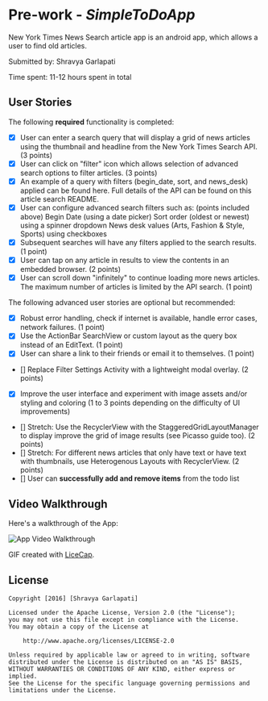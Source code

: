# Pre-work - *SimpleToDoApp*

New York Times News Search article app is an android app, which allows a user to find old articles.

Submitted by: Shravya Garlapati

Time spent: 11-12 hours spent in total

## User Stories

The following **required** functionality is completed:

* [X] User can enter a search query that will display a grid of news articles using the thumbnail and headline from the New York Times Search API. (3 points)
* [X] User can click on "filter" icon which allows selection of advanced search options to filter articles. (3 points)
* [X] An example of a query with filters (begin_date, sort, and news_desk) applied can be found here. Full details of the API can be found on this article search README.
* [X] User can configure advanced search filters such as: (points included above)
Begin Date (using a date picker)
Sort order (oldest or newest) using a spinner dropdown
News desk values (Arts, Fashion & Style, Sports) using checkboxes
* [X] Subsequent searches will have any filters applied to the search results. (1 point)
* [X] User can tap on any article in results to view the contents in an embedded browser. (2 points)
* [X] User can scroll down "infinitely" to continue loading more news articles. The maximum number of articles is limited by the API search. (1 point)

The following advanced user stories are optional but recommended:

* [X] Robust error handling, check if internet is available, handle error cases, network failures. (1 point)
* [X] Use the ActionBar SearchView or custom layout as the query box instead of an EditText. (1 point)
* [X] User can share a link to their friends or email it to themselves. (1 point)
* [] Replace Filter Settings Activity with a lightweight modal overlay. (2 points)
* [X] Improve the user interface and experiment with image assets and/or styling and coloring (1 to 3 points depending on the difficulty of UI improvements)
* [] Stretch: Use the RecyclerView with the StaggeredGridLayoutManager to display improve the grid of image results (see Picasso guide too). (2 points)
* [] Stretch: For different news articles that only have text or have text with thumbnails, use Heterogenous Layouts with RecyclerView. (2 points)
* [] User can **successfully add and remove items** from the todo list

## Video Walkthrough 
Here's a walkthrough of the App:

<img src='http://i.imgur.com/pArANcs.gif' title='App Video Walkthrough' width='' alt='App Video Walkthrough' />

GIF created with [LiceCap](http://www.cockos.com/licecap/).

## License

    Copyright [2016] [Shravya Garlapati]

    Licensed under the Apache License, Version 2.0 (the "License");
    you may not use this file except in compliance with the License.
    You may obtain a copy of the License at

        http://www.apache.org/licenses/LICENSE-2.0

    Unless required by applicable law or agreed to in writing, software
    distributed under the License is distributed on an "AS IS" BASIS,
    WITHOUT WARRANTIES OR CONDITIONS OF ANY KIND, either express or implied.
    See the License for the specific language governing permissions and
    limitations under the License.

